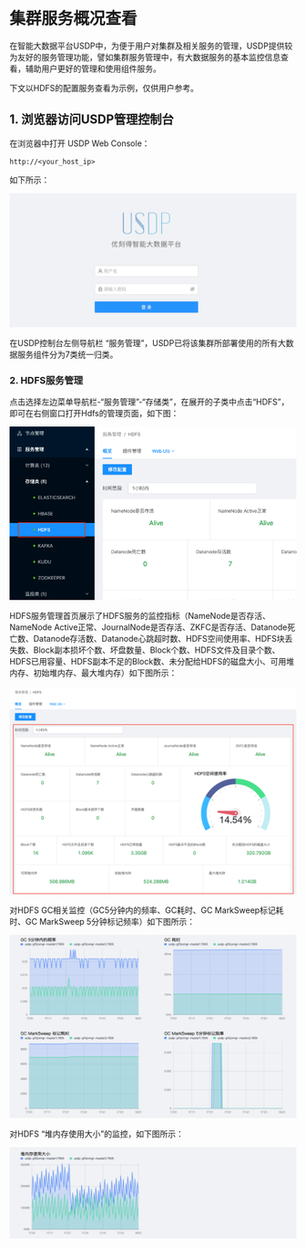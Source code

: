 # 集群服务概况查看

在智能大数据平台USDP中，为便于用户对集群及相关服务的管理，USDP提供较为友好的服务管理功能，譬如集群服务管理中，有大数据服务的基本监控信息查看，辅助用户更好的管理和使用组件服务。

下文以HDFS的配置服务查看为示例，仅供用户参考。

## 1. 浏览器访问USDP管理控制台

在浏览器中打开 USDP Web Console：
~~~URL
http://<your_host_ip>
~~~
如下所示：

![img](../../images/xc_x86_2.1.x/guide/node/node_usdp_console_login.png)

在USDP控制台左侧导航栏 “服务管理”，USDP已将该集群所部署使用的所有大数据服务组件分为7类统一归类。



### 2. HDFS服务管理

点击选择左边菜单导航栏-“服务管理”-“存储类”，在展开的子类中点击“HDFS”，即可在右侧窗口打开Hdfs的管理页面，如下图：

![img](../../images/xc_x86_2.1.x/guide/service/storage_hdfs.png)



HDFS服务管理首页展示了HDFS服务的监控指标（NameNode是否存活、NameNode Active正常、JournalNode是否存活、ZKFC是否存活、Datanode死亡数、Datanode存活数、Datanode心跳超时数、HDFS空间使用率、HDFS块丢失数、Block副本损坏个数、坏盘数量、Block个数、HDFS文件及目录个数、HDFS已用容量、HDFS副本不足的Block数、未分配给HDFS的磁盘大小、可用堆内存、初始堆内存、最大堆内存）如下图所示：

![img](../../images/xc_x86_2.1.x/guide/service/storage_hdfs_details.png)

对HDFS GC相关监控（GC5分钟内的频率、GC耗时、GC MarkSweep标记耗时、GC MarkSweep 5分钟标记频率）如下图所示：

![img](../../images/xc_x86_2.1.x/guide/service/storage_hdfs_details1.png)

对HDFS “堆内存使用大小”的监控，如下图所示：

![img](../../images/xc_x86_2.1.x/guide/service/storage_hdfs_details2.png)
